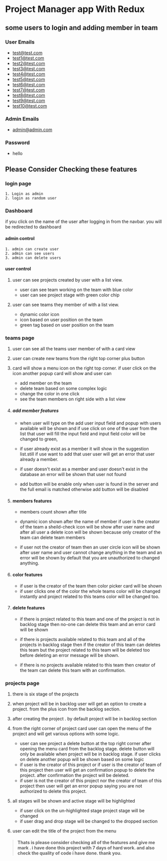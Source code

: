 # Project Manager app With Redux

## some users to login and adding member in team

### User Emails

- test@test.com
- test1@test.com
- test2@test.com
- test3@test.com
- test4@test.com
- test5@test.com
- test6@test.com
- test7@test.com
- test8@test.com
- test9@test.com
- test10@test.com

### Admin Emails

- admin@admin.com

### Password

- hello

## Please Consider Checking these features

### login page

    1. Login as admin
    2. login as random user

### Dashboard

if you click on the name of the user after logging in from the navbar. you will be redirected to dashboard

#### admin control

    1. admin can create user
    2. admin can see users
    3. admin can delete users

#### user control

1. user can see projects created by user with a list view.

    - user can see team working on the team with blue color
    - user can see project stage with green color chip

2. user can see teams they member of with a list view.

    - dynamic color icon
    - icon based on user position on the team
    - green tag based on user position on the team

### teams page

1. user can see all the teams user member of with a card view
2. user can create new teams from the right top corner plus button
3. card will show a menu icon on the right top corner.
   if user click on the icon another popup card will show and user can

    - add member on the team
    - delete team based on some complex logic
    - change the color in one click
    - see the team members on right side with a list view

1.  ##### add member features

    - when user will type on the add user input field and popup with users available will be shown and if use click on one of the user from the list that user will fill the input field and input field color will be changed to green,

    - if user already exist as a member it will show in the suggestion list.still if use want to add that user user will get an error that user already a member.
    - if user doesn't exist as a member and user doesn't exist in the database an error will be shown that user not found
    - add button will be enable only when user is found in the server and the full email is matched otherwise add button will be disabled

2.  #### members features

    - members count shown after title
    - dynamic icon shown after the name of member
    if user is the creator of the team a sheild-check icon will be show after user name and after all user a delete icon will be shown because only creator of the team can delete team members

    - if user not the creator of team then an user circle icon will be shown after user name and user cannot change anything in the team and an error will be shown by default that you are unauthorized to changed anything.

3.  #### color features

    - if user is the creator of the team then color picker card will be shown
    - if user clicks one of the color the whole teams color will be changed instantly and project related to this teams color will be changed too.

4.  #### delete features

    - if there is project related to this team and one of the project is not in backlog stage then no-one can delete this team and an error card will be shown

    - if there is projects available related to this team and all of the projects in backlog stage then if the creator of this team can deletes this team but the project related to this team will be deleted too before deleting an error message will be shown.

    - if there is no projects available related to this team then creator of the team can delete this team with an confirmation.

### projects page

1. there is six stage of the projects
2. when project will be in backlog user will get an option to create a project. from the plus icon from the backlog section.
3. after creating the project . by default project will be in backlog section
4. from the right corner of project card user can open the menu of the project and will get various options with some logic.

   - user can see project a delete button at the top right corner after opening the menu card from the backlog stage. delete button will only be available when project will be in backlog stage. if user clicks on delete another popup will be shown based on some logic
   - if user is the creator of this project or if user is the creator of team of this project then user will get an confirmation popup to delete the project. after confirmation the project will be deleted.
   - if user is not the creator of this project nor the creator of team of this project then user will get an error popup saying you are not authorized to delete this project.

5. all stages will be shown and active stage will be highlighted

    - if user click on the un-highlighted stage project stage will be changed
    - if user drag and drop stage will be changed to the dropped section

6. user can edit the title of the project from the menu



> #### Thats is please consider checking all of the features and give me mark . i have done this project with 7 days of hard work. and also check the quality of code i have done. thank you.
